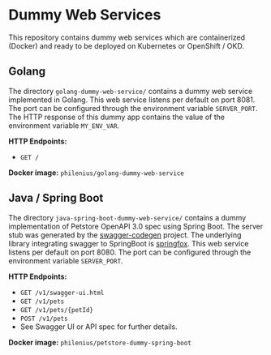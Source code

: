 # Dummy Web Services

This repository contains dummy web services which are containerized (Docker) and ready to be deployed on Kubernetes or OpenShift / OKD.

## Golang
The directory `golang-dummy-web-service/` contains a dummy web service implemented in Golang.
This web service listens per default on port 8081. The port can be configured through the environment variable `SERVER_PORT`. The HTTP response of this dummy app contains the value of the environment variable `MY_ENV_VAR`.

**HTTP Endpoints:**

* `GET /`

**Docker image:**
`philenius/golang-dummy-web-service`

## Java / Spring Boot

The directory `java-spring-boot-dummy-web-service/` contains a dummy implementation of Petstore OpenAPI 3.0 spec using Spring Boot. The server stub was generated by the [swagger-codegen](https://github.com/swagger-api/swagger-codegen) project. The underlying library integrating swagger to SpringBoot is [springfox](https://github.com/springfox/springfox).
This web service listens per default on port 8080. The port can be configured through the environment variable `SERVER_PORT`.

**HTTP Endpoints:**
* `GET /v1/swagger-ui.html`
* `GET /v1/pets`
* `GET /v1/pets/{petId}`
* `POST /v1/pets`
* See Swagger UI or API spec for further details.

**Docker image:**
`philenius/petstore-dummy-spring-boot`
